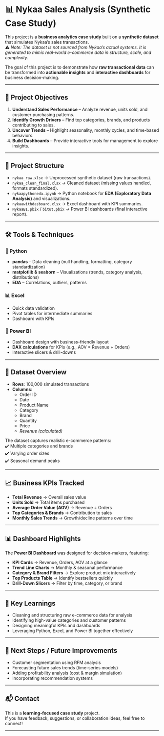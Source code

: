# 📊 Nykaa Sales Analysis (Synthetic Case Study)

This project is a **business analytics case study** built on a **synthetic dataset** that simulates Nykaa’s sales transactions.  
⚠️ *Note: The dataset is not sourced from Nykaa’s actual systems. It is generated to mimic real-world e-commerce data in structure, scale, and complexity.*  

The goal of this project is to demonstrate how **raw transactional data** can be transformed into **actionable insights** and **interactive dashboards** for business decision-making.

---

## 🎯 Project Objectives
1. **Understand Sales Performance** – Analyze revenue, units sold, and customer purchasing patterns.  
2. **Identify Growth Drivers** – Find top categories, brands, and products contributing to sales.  
3. **Uncover Trends** – Highlight seasonality, monthly cycles, and time-based behaviors.  
4. **Build Dashboards** – Provide interactive tools for management to explore insights.

---

## 📂 Project Structure
- `nykaa_raw.xlsx` → Unprocessed synthetic dataset (raw transactions).  
- `nykaa_clean_final.xlsx` → Cleaned dataset (missing values handled, formats standardized).  
- `nykaapythoneda.ipynb` → Python notebook for **EDA (Exploratory Data Analysis)** and visualizations.  
- `nykaawithdasboard.xlsx` → Excel dashboard with KPI summaries.  
- `NykaaBI.pbix` / `bitut.pbix` → Power BI dashboards (final interactive report).  

---

## 🛠️ Tools & Techniques
### 🐍 Python  
- **pandas** – Data cleaning (null handling, formatting, category standardization)  
- **matplotlib & seaborn** – Visualizations (trends, category analysis, distributions)  
- **EDA** – Correlations, outliers, patterns  

### 📊 Excel  
- Quick data validation  
- Pivot tables for intermediate summaries  
- Dashboard with KPIs  

### 🔷 Power BI  
- Dashboard design with business-friendly layout  
- **DAX calculations** for KPIs (e.g., AOV = Revenue ÷ Orders)  
- Interactive slicers & drill-downs  

---

## 📑 Dataset Overview
- **Rows**: 100,000 simulated transactions  
- **Columns**:  
  - Order ID  
  - Date  
  - Product Name  
  - Category  
  - Brand  
  - Quantity  
  - Price  
  - *Revenue (calculated)*  

The dataset captures realistic e-commerce patterns:  
✔️ Multiple categories and brands  
✔️ Varying order sizes  
✔️ Seasonal demand peaks  

---

## 📈 Business KPIs Tracked
- **Total Revenue** → Overall sales value  
- **Units Sold** → Total items purchased  
- **Average Order Value (AOV)** → Revenue ÷ Orders  
- **Top Categories & Brands** → Contribution to sales  
- **Monthly Sales Trends** → Growth/decline patterns over time  

---

## 📊 Dashboard Highlights
The **Power BI Dashboard** was designed for decision-makers, featuring:  
- **KPI Cards** → Revenue, Orders, AOV at a glance  
- **Trend Line Charts** → Monthly & seasonal performance  
- **Category & Brand Filters** → Explore product mix interactively  
- **Top Products Table** → Identify bestsellers quickly  
- **Drill-Down Slicers** → Filter by time, category, or brand  

---

## 🚀 Key Learnings
- Cleaning and structuring raw e-commerce data for analysis  
- Identifying high-value categories and customer patterns  
- Designing meaningful KPIs and dashboards  
- Leveraging Python, Excel, and Power BI together effectively  

---

## 📌 Next Steps / Future Improvements
- Customer segmentation using RFM analysis  
- Forecasting future sales trends (time-series models)  
- Adding profitability analysis (cost & margin simulation)  
- Incorporating recommendation systems  

---

## 📬 Contact
This is a **learning-focused case study** project.  
If you have feedback, suggestions, or collaboration ideas, feel free to connect!  

---
